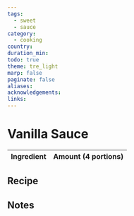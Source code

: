 ```yaml
---
tags:
  - sweet
  - sauce
category:
  - cooking
country: 
duration_min: 
todo: true
theme: tre_light
marp: false
paginate: false
aliases: 
acknowledgements: 
links:
---
```


# Vanilla Sauce

|Ingredient|Amount (4 portions)|
| :- | :- |

## Recipe

## Notes


